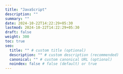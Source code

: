 ```yaml
---
title: "JavaScript"
description: ""
summary: ""
date: 2024-10-22T14:22:29+05:30
lastmod: 2024-10-22T14:22:29+05:30
draft: false
weight: 300
toc: true
seo:
  title: "" # custom title (optional)
  description: "" # custom description (recommended)
  canonical: "" # custom canonical URL (optional)
  noindex: false # false (default) or true
---
```


